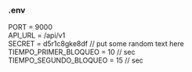 
### .env
PORT                   = 9000<br>
API_URL                = /api/v1<br> 
SECRET                 = d5r1c8gke8df // put some random text here  
TIEMPO_PRIMER_BLOQUEO  = 10   // sec<br>
TIEMPO_SEGUNDO_BLOQUEO = 15  // sec<br>
